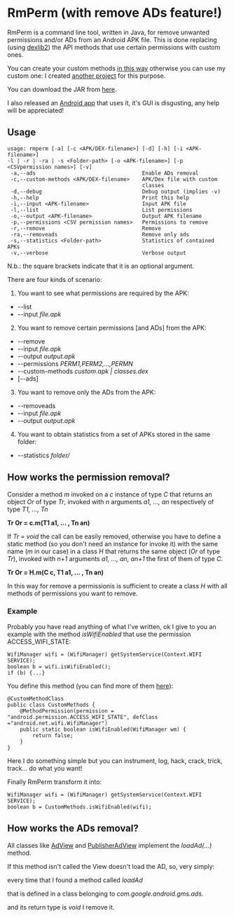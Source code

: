 # RmPerm (with remove ADs feature!)

RmPerm is a command line tool, written in Java, for remove unwanted permissions and/or ADs from an Android APK file.
This is done replacing (using [dexlib2](https://github.com/JesusFreke/smali/tree/master/dexlib2)) the API methods that use certain permissions with custom ones.

You can create your custom methods [in this way](https://github.com/simoneaonzo/ApkWithCustomMethods/blob/master/app/src/main/java/com/example/apkwithcustommethods/CustomMethods.java)
otherwise you can use my custom one: I created [another project](https://github.com/simoneaonzo/ApkWithCustomMethods) for this purpose.

You can download the JAR from [here](https://github.com/simoneaonzo/RmPerm/blob/master/build/libs/rmperm-all.jar?raw=true).

I also released an [Android app](https://github.com/simoneaonzo/AndRmPerm) that uses it, it's GUI is disgusting, any help will be appreciated!

## Usage

```
usage: rmperm [-a] [-c <APK/DEX-filename>] [-d] [-h] [-i <APK-filename>]
-l | -r | -ra | -s <Folder-path> [-o <APK-filename>] [-p <CSVpermission names>] [-v]
 -a,--ads                                  Enable ADs removal
 -c,--custom-methods <APK/DEX-filename>    APK/Dex file with custom
                                           classes
 -d,--debug                                Debug output (implies -v)
 -h,--help                                 Print this help
 -i,--input <APK-filename>                 Input APK file
 -l,--list                                 List permissions
 -o,--output <APK-filename>                Output APK filename
 -p,--permissions <CSV permission names>   Permissions to remove
 -r,--remove                               Remove
 -ra,--removeads                           Remove only ads
 -s,--statistics <Folder-path>             Statistics of contained APKs
 -v,--verbose                              Verbose output
```

N.b.: the square brackets indicate that it is an optional argument.

There are four kinds of scenario:

1. You want to see what permissions  are required by the APK:
  * --list
  * --input *file.apk*
2. You want to remove certain permissions [and ADs] from the APK:
  * --remove
  * --input *file.apk*
  * --output *output.apk*
  * --permissions *PERM1,PERM2,...,PERMN*
  * --custom-methods *custom.apk | classes.dex*
  * [--ads]
3. You want to remove only the ADs from the APK:
  * --removeads
  * --input *file.apk*
  * --output *output.apk* 
4. You want to obtain statistics from a set of APKs stored in the same folder:
  * --statistics *folder/*


## How works the permission removal?

Consider a method *m* invoked on a *c* instance of type *C* that returns an object *Or* of type *Tr*, invoked with *n* arguments *a1, ..., an* respectively of type *T1, ..., Tn*

**Tr Or = c.m(T1 a1, ... , Tn an)**

If *Tr = void* the call can be easily removed, otherwise you have to define a static method (so you don't need an instance for invoke it) with the same name (*m* in our case) in a class *H* that returns the same object (*Or* of type *Tr*), invoked with *n+1* arguments *a1, ..., an, an+1* the first of them of type *C*.

**Tr Or = H.m(C c, T1 a1, ... , Tn an)**

In this way for remove a permissionis is sufficient to create a class *H* with all methods of permissions you want to remove.


### Example

Probably you have read anything of what I've written, ok I give to you an example with the method *isWifiEnabled* that use the permission ACCESS_WIFI_STATE:
```
WifiManager wifi = (WifiManager) getSystemService(Context.WIFI SERVICE);
boolean b = wifi.isWifiEnabled();
if (b) {...}
```

You define this method (you can find more of them [here](https://github.com/simoneaonzo/CustomApp/blob/master/app/src/main/java/com/custom/customapp/CustomMethods.java)):
```
@CustomMethodClass
public class CustomMethods {
    @MethodPermission(permission = "android.permission.ACCESS_WIFI_STATE", defClass ="android.net.wifi.WifiManager")
    public static boolean isWifiEnabled(WifiManager wm) {
        return false;
    }
}
```
Here I do something simple but you can instrument, log, hack, crack, trick, track... do what you want!


Finally RmPerm transform it into:
```
WifiManager wifi = (WifiManager) getSystemService(Context.WIFI SERVICE);
boolean b = CustomMethods.isWifiEnabled(wifi);
```

## How works the ADs removal?

All classes like [AdView](https://developers.google.com/android/reference/com/google/android/gms/ads/AdView) and [PublisherAdView](https://developers.google.com/android/reference/com/google/android/gms/ads/doubleclick/PublisherAdView) implement the *loadAd(...)* method.

If this method isn't called the View doesn't load the AD, so, very simply: 

every time that I found a method called *loadAd* 

that is defined in a class belonging to *com.google.android.gms.ads.* 

and its return type is *void* I remove it.

